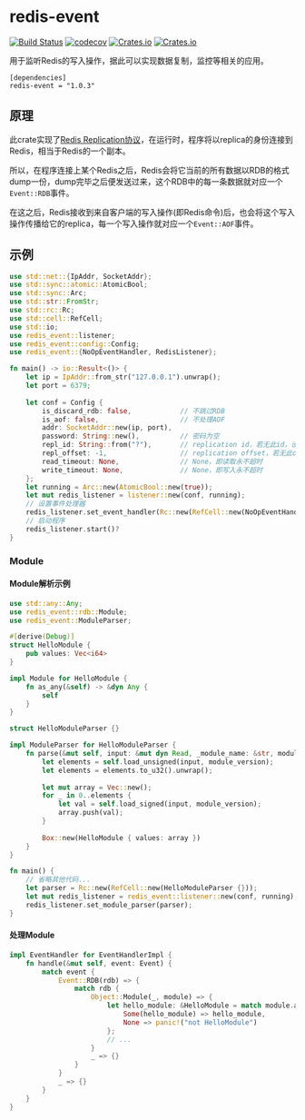# redis-event

[![Build Status](https://travis-ci.com/maplestoria/redis-event.svg?token=LAWtGewQmwi6dpqV9Qcy&branch=master)](https://travis-ci.com/maplestoria/redis-event)
[![codecov](https://codecov.io/gh/maplestoria/redis-event/branch/master/graph/badge.svg?token=u9ZqCQjuPi)](https://codecov.io/gh/maplestoria/redis-event)
[![Crates.io](https://img.shields.io/crates/v/redis-event)](https://crates.io/crates/redis-event)
[![Crates.io](https://img.shields.io/crates/l/redis-event)](LICENSE)

用于监听Redis的写入操作，据此可以实现数据复制，监控等相关的应用。

```
[dependencies]
redis-event = "1.0.3"
```

## 原理

此crate实现了[Redis Replication协议](https://redis.io/topics/replication)，在运行时，程序将以replica的身份连接到Redis，相当于Redis的一个副本。

所以，在程序连接上某个Redis之后，Redis会将它当前的所有数据以RDB的格式dump一份，dump完毕之后便发送过来，这个RDB中的每一条数据就对应一个`Event::RDB`事件。

在这之后，Redis接收到来自客户端的写入操作(即Redis命令)后，也会将这个写入操作传播给它的replica，每一个写入操作就对应一个`Event::AOF`事件。

## 示例

```rust
use std::net::{IpAddr, SocketAddr};
use std::sync::atomic::AtomicBool;
use std::sync::Arc;
use std::str::FromStr;
use std::rc::Rc;
use std::cell::RefCell;
use std::io;
use redis_event::listener;
use redis_event::config::Config;
use redis_event::{NoOpEventHandler, RedisListener};

fn main() -> io::Result<()> {
    let ip = IpAddr::from_str("127.0.0.1").unwrap();
    let port = 6379;
    
    let conf = Config {
        is_discard_rdb: false,            // 不跳过RDB
        is_aof: false,                    // 不处理AOF
        addr: SocketAddr::new(ip, port),
        password: String::new(),          // 密码为空
        repl_id: String::from("?"),       // replication id，若无此id，设置为?即可
        repl_offset: -1,                  // replication offset，若无此offset，设置为-1即可
        read_timeout: None,               // None，即读取永不超时
        write_timeout: None,              // None，即写入永不超时
    };
    let running = Arc::new(AtomicBool::new(true));
    let mut redis_listener = listener::new(conf, running);
    // 设置事件处理器
    redis_listener.set_event_handler(Rc::new(RefCell::new(NoOpEventHandler{})));
    // 启动程序
    redis_listener.start()?
}
```

### Module

#### Module解析示例

```rust
use std::any::Any;
use redis_event::rdb::Module;
use redis_event::ModuleParser;

#[derive(Debug)]
struct HelloModule {
    pub values: Vec<i64>
}

impl Module for HelloModule {
    fn as_any(&self) -> &dyn Any {
        self
    }
}

struct HelloModuleParser {}

impl ModuleParser for HelloModuleParser {
    fn parse(&mut self, input: &mut dyn Read, _module_name: &str, module_version: usize) -> Box<dyn Module> {
        let elements = self.load_unsigned(input, module_version);
        let elements = elements.to_u32().unwrap();
        
        let mut array = Vec::new();
        for _ in 0..elements {
            let val = self.load_signed(input, module_version);
            array.push(val);
        }
        
        Box::new(HelloModule { values: array })
    }
}

fn main() {
    // 省略其他代码...
    let parser = Rc::new(RefCell::new(HelloModuleParser {}));
    let mut redis_listener = redis_event::listener::new(conf, running);
    redis_listener.set_module_parser(parser);
}
```

#### 处理Module

```rust
impl EventHandler for EventHandlerImpl {
    fn handle(&mut self, event: Event) {
        match event {
            Event::RDB(rdb) => {
                match rdb {
                    Object::Module(_, module) => {
                        let hello_module: &HelloModule = match module.as_any().downcast_ref::<HelloModule>() {
                            Some(hello_module) => hello_module,
                            None => panic!("not HelloModule")
                        };
                        // ...
                    }
                    _ => {}
                }
            }
            _ => {}
        }
    }
}
```